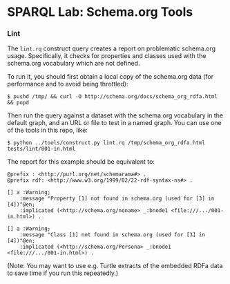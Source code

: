 SPARQL Lab: Schema.org Tools
========================================================================

### Lint ##

The `lint.rq` construct query creates a report on problematic schema.org usage.
Specifically, it checks for properties and classes used with the schema.org
vocabulary which are not defined.

To run it, you should first obtain a local copy of the schema.org data (for
performance and to avoid being throttled):

    $ pushd /tmp/ && curl -O http://schema.org/docs/schema_org_rdfa.html && popd

Then run the query against a dataset with the schema.org vocabulary in the
default graph, and an URL or file to test in a named graph. You can use one of
the tools in this repo, like:

    $ python ../tools/construct.py lint.rq /tmp/schema_org_rdfa.html tests/lint/001-in.html

The report for this example should be equivalent to:

    @prefix : <http://purl.org/net/schemarama#> .
    @prefix rdf: <http://www.w3.org/1999/02/22-rdf-syntax-ns#> .

    [] a :Warning;
        :message "Property [1] not found in schema.org (used for [3] in [4])"@en;
        :implicated (<http://schema.org/noname> _:bnode1 <file:///.../001-in.html>) .

    [] a :Warning;
        :message "Class [1] not found in schema.org (used for [3] in [4])"@en;
        :implicated (<http://schema.org/Persona> _:bnode1 <file:///.../001-in.html>) .

(Note: You may want to use e.g. Turtle extracts of the embedded RDFa data to
save time if you run this repeatedly.)

